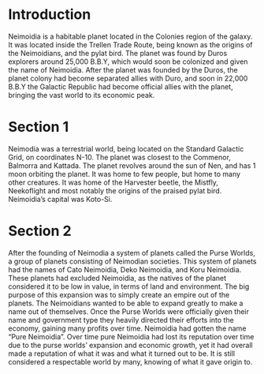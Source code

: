 # Introduction

Neimoidia is a habitable planet located in the Colonies region of the galaxy.
It was located inside the Trellen Trade Route, being known as the origins of the Neimoidians, and the pylat bird.
The planet was found by Duros explorers around 25,000 B.B.Y, which would soon be colonized and given the name of Neimoidia.
After the planet was founded by the Duros, the planet colony had become separated allies with Duro, and soon in 22,000 B.B.Y the Galactic Republic had become official allies with the planet, bringing the vast world to its economic peak.

# Section 1

Neimodia was a terrestrial world, being located on the Standard Galactic Grid, on coordinates N-10.
The planet was closest to the Commenor, Balmorra and Kattada.
The planet revolves around the sun of Nen, and has 1 moon orbiting the planet.
It was home to few people, but home to many other creatures.
It was home of the Harvester beetle, the Mistfly, Neekoflight and most notably the origins of the praised pylat bird.
Neimoidia’s capital was Koto-Si.

# Section 2

After the founding of Neimodia a system of planets called the Purse Worlds, a group of planets consisting of Neimodian societies.
This system of planets had the names of Cato Neimoidia, Deko Neimoidia, and Koru Neimoidia.
These planets had excluded Neimoidia, as the natives of the planet considered it to be low in value, in terms of land and environment.
The big purpose of this expansion was to simply create an empire out of the planets.
The Neimoidians wanted to be able to expand greatly to make a name out of themselves.
Once the Purse Worlds were officially given their name and government type they heavily directed their efforts into the economy, gaining many profits over time.
Neimoidia had gotten the name “Pure Neimoidia”.
Over time pure Neimoidia had lost its reputation over time due to the purse worlds’ expansion and economic growth, yet it had overall made a reputation of what it was and what it turned out to be.
It is still considered a respectable world by many, knowing of what it gave origin to.
